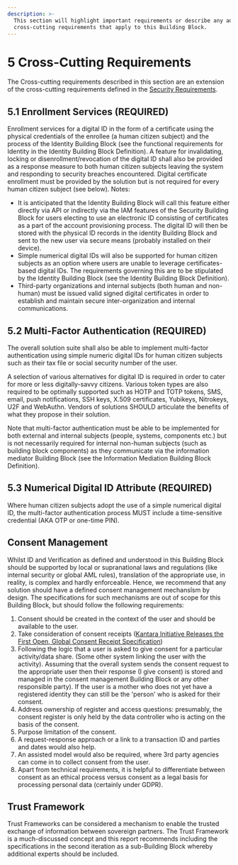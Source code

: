 ```yaml
---
description: >-
  This section will highlight important requirements or describe any additional
  cross-cutting requirements that apply to this Building Block.
---
```


# 5 Cross-Cutting Requirements

The Cross-cutting requirements described in this section are an extension of the cross-cutting requirements defined in the [Security Requirements](https://govstack.gitbook.io/specification/v/1.0/security-requirements).

## 5.1 Enrollment Services (REQUIRED)

Enrollment services for a digital ID in the form of a certificate using the physical credentials of the enrollee (a human citizen subject) and the process of the Identity Building Block (see the functional requirements for Identity in the Identity Building Block Definition). A feature for invalidating, locking or disenrollment/revocation of the digital ID shall also be provided as a response measure to both human citizen subjects leaving the system and responding to security breaches encountered. Digital certificate enrollment must be provided by the solution but is not required for every human citizen subject (see below). Notes:

* It is anticipated that the Identity Building Block will call this feature either directly via API or indirectly via the IAM features of the Security Building Block for users electing to use an electronic ID consisting of certificates as a part of the account provisioning process. The digital ID will then be stored with the physical ID records in the identity Building Block and sent to the new user via secure means (probably installed on their device).
* Simple numerical digital IDs will also be supported for human citizen subjects as an option where users are unable to leverage certificates-based digital IDs. The requirements governing this are to be stipulated by the Identity Building Block (see the Identity Building Block Definition).
* Third-party organizations and internal subjects (both human and non-human) must be issued valid signed digital certificates in order to establish and maintain secure inter-organization and internal communications.

## 5.2 Multi-Factor Authentication (REQUIRED)

The overall solution suite shall also be able to implement multi-factor authentication using simple numeric digital IDs for human citizen subjects such as their tax file or social security number of the user.

A selection of various alternatives for digital ID is required in order to cater for more or less digitally-savvy citizens. Various token types are also required to be optimally supported such as HOTP and TOTP tokens, SMS, email, push notifications, SSH keys, X.509 certificates, Yubikeys, Nitrokeys, U2F and WebAuthn. Vendors of solutions SHOULD articulate the benefits of what they propose in their solution.

Note that multi-factor authentication must be able to be implemented for both external and internal subjects (people, systems, components etc.) but is not necessarily required for internal non-human subjects (such as building block components) as they communicate via the information mediator Building Block (see the Information Mediation Building Block Definition).

## 5.3 Numerical Digital ID Attribute (REQUIRED)

Where human citizen subjects adopt the use of a simple numerical digital ID, the multi-factor authentication process MUST include a time-sensitive credential (AKA OTP or one-time PIN).

## Consent Management <a href="#docs-internal-guid-da47132b-7fff-3138-7667-f87bd4540eb3" id="docs-internal-guid-da47132b-7fff-3138-7667-f87bd4540eb3"></a>

Whilst ID and Verification as defined and understood in this Building Block should be supported by local or supranational laws and regulations (like internal security or global AML rules), translation of the appropriate use, in reality, is complex and hardly enforceable. Hence, we recommend that any solution should have a defined consent management mechansîsm by design. The specifications for such mechanisms are out of scope for this Building Block, but should follow the following requirements:

1. Consent should be created in the context of the user and should be available to the user.
2. Take consideration of consent receipts ([Kantara Initiative Releases the First Open, Global Consent Receipt Specification](https://kantarainitiative.org/kantara-initiative-releases-first-open-global-consent-receipt-specification/))
3. Following the logic that a user is asked to give consent for a particular activity/data share. (Some other system linking the user with the activity). Assuming that the overall system sends the consent request to the appropriate user then their response (I give consent) is stored and managed in the consent management Building Block or any other responsible party). If the user is a mother who does not yet have a registered identity they can still be the 'person' who is asked for their consent.
4. Address ownership of register and access questions: presumably, the consent register is only held by the data controller who is acting on the basis of the consent.
5. Purpose limitation of the consent.
6. A request-response approach or a link to a transaction ID and parties and dates would also help.
7. An assisted model would also be required, where 3rd party agencies can come in to collect consent from the user.
8. Apart from technical requirements, it is helpful to differentiate between consent as an ethical process versus consent as a legal basis for processing personal data (certainly under GDPR).

## Trust Framework

Trust Frameworks can be considered a mechanism to enable the trusted exchange of information between sovereign partners. The Trust Framework is a much-discussed concept and this report recommends including the specifications in the second iteration as a sub-Building Block whereby additional experts should be included.
